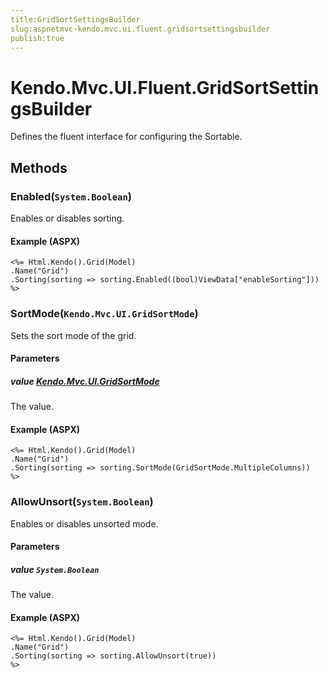 ```yaml
---
title:GridSortSettingsBuilder
slug:aspnetmvc-kendo.mvc.ui.fluent.gridsortsettingsbuilder
publish:true
---
```


# Kendo.Mvc.UI.Fluent.GridSortSettingsBuilder
Defines the fluent interface for configuring the Sortable.



## Methods

### Enabled(`System.Boolean`)
Enables or disables sorting.




#### Example (ASPX)
    <%= Html.Kendo().Grid(Model)
    .Name("Grid")
    .Sorting(sorting => sorting.Enabled((bool)ViewData["enableSorting"]))
    %>


### SortMode(`Kendo.Mvc.UI.GridSortMode`)
Sets the sort mode of the grid.


#### Parameters

##### value [Kendo.Mvc.UI.GridSortMode](/api/wrappers/aspnet-mvc/Kendo.Mvc.UI/GridSortMode)
The value.




#### Example (ASPX)
    <%= Html.Kendo().Grid(Model)
    .Name("Grid")
    .Sorting(sorting => sorting.SortMode(GridSortMode.MultipleColumns))
    %>


### AllowUnsort(`System.Boolean`)
Enables or disables unsorted mode.


#### Parameters

##### value `System.Boolean`
The value.




#### Example (ASPX)
    <%= Html.Kendo().Grid(Model)
    .Name("Grid")
    .Sorting(sorting => sorting.AllowUnsort(true))
    %>



 
